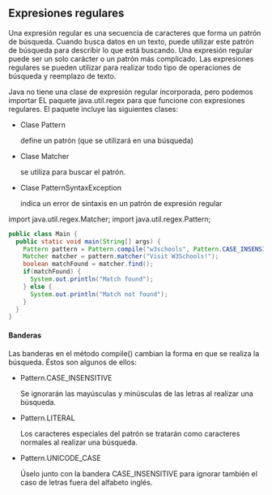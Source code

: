 ## Expresiones regulares

Una expresión regular es una secuencia de caracteres que forma un patrón de búsqueda. 
Cuando busca datos en un texto, puede utilizar este patrón de búsqueda para describir lo que está buscando.
Una expresión regular puede ser un solo carácter o un patrón más complicado.
Las expresiones regulares se pueden utilizar para realizar todo tipo de operaciones de búsqueda y reemplazo de texto.

 Java no tiene una clase de expresión regular incorporada, pero podemos importar 
 EL paquete java.util.regex para que funcione con expresiones regulares. 
 El paquete incluye las siguientes clases:

- Clase Pattern                 

  define un patrón (que se utilizará en una búsqueda)

- Clase Matcher            

  se utiliza para buscar el patrón.

- Clase PatternSyntaxException  
  
  indica un error de sintaxis en un patrón de expresión regular

import java.util.regex.Matcher;
import java.util.regex.Pattern;

```java
public class Main {
  public static void main(String[] args) {
    Pattern pattern = Pattern.compile("w3schools", Pattern.CASE_INSENSITIVE);
    Matcher matcher = pattern.matcher("Visit W3Schools!");
    boolean matchFound = matcher.find();
    if(matchFound) {
      System.out.println("Match found");
    } else {
      System.out.println("Match not found");
    }
  }
}
```

#### Banderas
Las banderas en el método compile() cambian la forma en que se realiza la búsqueda. Éstos son algunos de ellos:

- Pattern.CASE_INSENSITIVE  

  Se ignorarán las mayúsculas y minúsculas de las letras al realizar una búsqueda.

- Pattern.LITERAL           
  
  Los caracteres especiales del patrón se tratarán como caracteres normales al realizar una búsqueda.

- Pattern.UNICODE_CASE      

  Úselo junto con la bandera CASE_INSENSITIVE para ignorar también el caso de letras fuera del alfabeto inglés.
